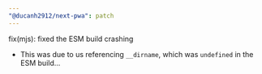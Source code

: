 ```yaml
---
"@ducanh2912/next-pwa": patch
---
```


fix(mjs): fixed the ESM build crashing

- This was due to us referencing `__dirname`, which was `undefined` in the ESM build...

